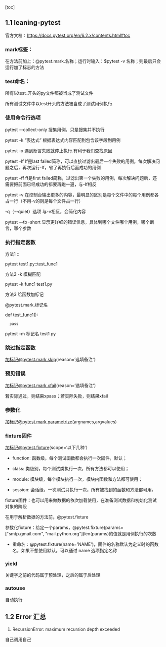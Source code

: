 

[toc]

## 1.1 leaning-pytest



官方文档：https://docs.pytest.org/en/6.2.x/contents.html#toc

### mark标签：

在方法前加上：@pytest.mark.名称；运行时输入：$pytest -v 名称；则最后只会运行加了标志的方法

### test命名：

所有以test_开头的py文件都被当成了测试文件

所有测试文件中以test开头的方法被当成了测试用例执行

### 使用命令行选项

pytest --collect-only  搜集用例，只是搜集并不执行

pytest -k “表达式”  根据表达式内容匹配到包含该字段到用例

pytest -x  遇到断言失败就停止执行.有利于我们查找原因.

pytest -If If是last failed简称，可以直接过滤出最后一个失败的用例，每次解决问题之后，再次运行-If，省了再执行后面成功的用例

pytest -ff  ff是first failed简称，过滤出第一个失败的用例，每次解决问题后，还需要把前面已经成功的都要再跑一遍，与-If相反

pytest -v 在控制台输出更多的内容，最明显的区别是每个文件中的每个用例都各占一行（不用-v的则是每个文件占一行）

-q（--quiet）选项 与-v相反，会简化内容

pytest --tb=short 显示更详细的错误信息，具体到哪个文件哪个用例，哪个断言，哪个参数



### 执行指定函数

方法1      ::

pytest test1.py::test_func1

方法2      -k 模糊匹配

pytest -k func1 test1.py

方法3     给函数加标记

@pytest.mark.标记名

def test_func1():

      pass

pytest -m 标记名 test1.py

### 跳过指定函数

加标记@pytest.mark.skip(reason=‘选填备注‘）

### 预见错误

加标记@pytest.mark.xfail(reason=‘选填备注‘）

若实际通过，则结果xpass；若实际失败，则结果xfail

### 参数化

加标记@pytest.mark.parametrize(argnames,argvalues)

### fixture固件

加标记@pytest.fixture(scope=‘以下几种‘）

* function: 函数级，每个测试函数都会执行一次固件，默认；

* class: 类级别，每个测试类执行一次，所有方法都可以使用；

* module: 模块级，每个模块执行一次，模块内函数和方法都可使用；

* session: 会话级，一次测试只执行一次，所有被找到的函数和方法都可用。

fixture固件：也可以用来做数据的依次加载使用，在准备测试数据和初始化测试对象的阶段

在用于解析数据的方法前，@pytest.fixture

参数化fixture：给定一个params，@pytest.fixture(params=["smtp.gmail.com", "mail.python.org"])len(params)的值就是用例执行的次数

- 重命名：@pytest.fixture(name='NAME')，固件的名称默认为定义时的函数名，如果不想使用默认，可以通过 name 选项指定名称

### yield 

关键字之前的代码属于预处理，之后的属于后处理

### autouse 

自动执行 





## 1.2 Error 汇总

1. RecursionError: maximum recursion depth exceeded

自己调用自己







